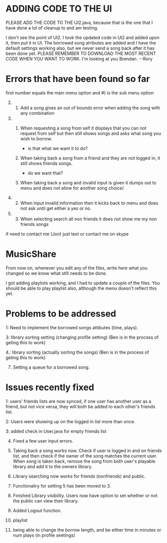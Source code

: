 ADDING CODE TO THE UI
=====================
PLEASE ADD THE CODE TO THE UI2.java, because that is the one that I have done a lot of cleanup to and am testing.

I don't see the point of UI2. I took the updated code in UI2 and added upon it, then put it in UI. The borrowed song atributes are added
and I have the default settings working also, but we never send a song back after it has been done yet.
PLEASE REMEMBER TO DOWNLOAD THE MOST RECENT CODE WHEN YOU WANT TO WORK. I'm looking at you Brendan. --Rory

Errors that have been found so far
==================================
first number equals the main menu option and #) is the sub menu option

2. 1) Add a song gives an out of bounds error when adding the song with any combination

3. 1) When requesting a song from self it displays that you can not request from self but then still shows songs and asks what song you wish to borrow.
	    - is that what we want it to do?
   
   2) When taking back a song from a friend and they are not logged in, it still shows friends songs.
	    - do we want that?
  
   2) When taking back a song and invalid input is given it dumps out to menu and does not allow for another song choice/

4. 2) When input invalid information then it kicks back to menu and does not ask until get either a yes or no.

6. 3) When selecting search all non friends it does not show me my non friends songs

if need to contact me (Jon) just text or contact me on skype

MusicShare
==========

From now on, whenever you edit any of the files, write here what you changed so we know what still needs to be done.

I got adding playlists working, and I had to update a couple of the files. You should be able to play playlist also, although the menu doesn't reflect this yet.


Problems to be addressed
=====================

1: Need to implement the borrowed songs attibutes (time, plays). 

3: library sorting setting (changing profile setting) (Ben is in the process of geting this to work)

4.: library sorting (actually sorting the songs) (Ben is in the process of geting this to work)

7. Setting a queue for a borrowed song.



Issues recently fixed
=====================

1: users' friends lists are now synced, if one user has another user as a friend, but not vice versa,
they will both be added to each other's friends list.

2: Users were showing up on the logged in list more than once.

3: added check in User.java for empty friends list

4. Fixed a few user input errors. 

5. Taking back a song works now. Check if user is logged in and on friends list, and then check if the owner of the song matches the current user. When song is taken back, remove the song from both user's playable library and add it to the owners library.

6. Library searching now works for friends (nonfriends) and public.

7. Functionaliry for setting 5 has been moved to 3.

8. Finished Library visibility. Users now have option to set whether or not the public can view their library.

9. Added Logout function.

10. playlist 
 
11. being able to change the borrow length, and be either time in minutes or num plays (in profile seetings)
